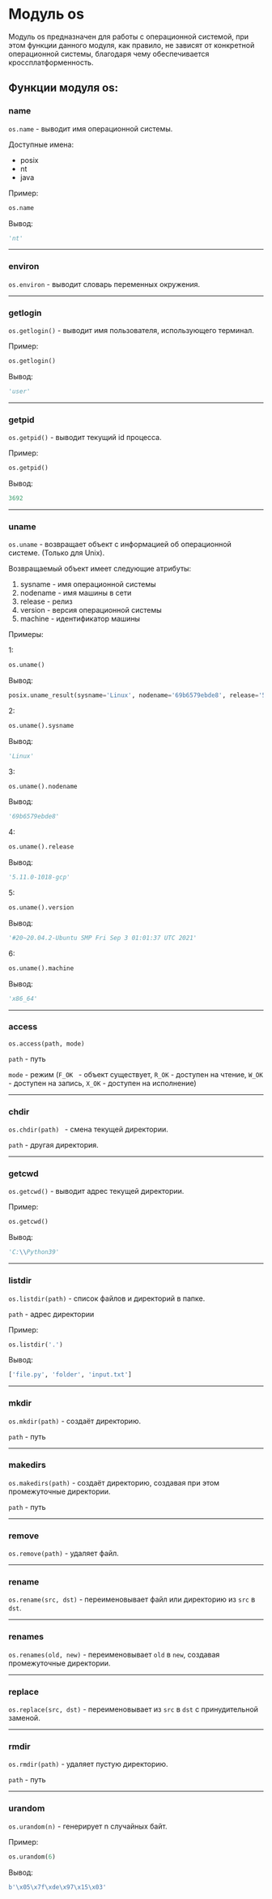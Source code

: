# Модуль os

Модуль os предназначен для работы с операционной системой, при этом функции данного модуля, как правило, не зависят от конкретной операционной системы, благодаря чему обеспечивается кроссплатформенность.

## Функции модуля os:

### name

```os.name``` - выводит имя операционной системы.

Доступные имена:

- posix
- nt
- java

Пример:

```python
os.name
```

Вывод:

```python
'nt'
```

---

### **environ** 

```os.environ``` - выводит словарь переменных окружения.

---

### getlogin

```os.getlogin()``` - выводит имя пользователя, использующего терминал.

Пример:

```python
os.getlogin()
```

Вывод:

```python
'user'
```

---

### getpid

```os.getpid()``` - выводит текущий id процесса.

Пример:

```python
os.getpid()
```

Вывод:

```python
3692
```

---

### uname

```os.uname``` - возвращает объект с информацией об операционной системе. (Только для Unix).

Возвращаемый объект имеет следующие атрибуты:

1. sysname - имя операционной системы
2. nodename - имя машины в сети
3. release - релиз
4. version - версия операционной системы
5. machine - идентификатор машины

Примеры:

1:

```python
os.uname()
```

Вывод:

```python
posix.uname_result(sysname='Linux', nodename='69b6579ebde8', release='5.11.0-1018-gcp', version='#20~20.04.2-Ubuntu SMP Fri Sep 3 01:01:37 UTC 2021', machine='x86_64')
```

2:

```python
os.uname().sysname
```

Вывод:

```python
'Linux'
```

3:

```python
os.uname().nodename
```

Вывод:

```python
'69b6579ebde8'
```

4:

```python
os.uname().release
```

Вывод:

```python
'5.11.0-1018-gcp'
```

5:

```python
os.uname().version
```

Вывод:

```python
'#20~20.04.2-Ubuntu SMP Fri Sep 3 01:01:37 UTC 2021'
```

6:

```python
os.uname().machine
```

Вывод:

```python
'x86_64'
```

---

### access

```os.access(path, mode)``` 

```path``` - путь

```mode``` - режим (```F_OK ``` - объект существует, ```R_OK``` \- доступен на чтение, ```W_OK``` \- доступен на запись, ```X_OK```  \- доступен на исполнение)

---

### chdir

```os.chdir(path) ``` - смена текущей директории.

```path``` - другая директория. 

---

### getcwd

```os.getcwd()``` - выводит адрес текущей директории. 

Пример:

```python
os.getcwd()
```

Вывод:

```python
'C:\\Python39'
```

---

### listdir

```os.listdir(path)``` - список файлов и директорий в папке.

```path``` - адрес директории

Пример:

```python
os.listdir('.')
```

Вывод:

```python
['file.py', 'folder', 'input.txt']
```

---

### mkdir

```os.mkdir(path)``` - создаёт директорию. 

```path``` - путь

---

### makedirs

```os.makedirs(path)``` - создаёт директорию, создавая при этом промежуточные директории.

```path``` - путь

---

### remove

```os.remove(path)``` - удаляет файл.

---

### rename

```os.rename(src, dst)``` - переименовывает файл или директорию из ```src``` в ```dst```.

---

### renames

```os.renames(old, new)``` - переименовывает ```old``` в ```new```, создавая промежуточные директории.

---

### replace

```os.replace(src, dst)``` - переименовывает из ```src``` в ```dst``` с принудительной заменой.

---

### rmdir

```os.rmdir(path)``` - удаляет пустую директорию.

```path``` - путь

---

### urandom

```os.urandom(n)``` - генерирует n случайных байт.

Пример:

```python
os.urandom(6)
```

Вывод:

```python
b'\x05\x7f\xde\x97\x15\x03'
```

